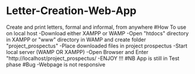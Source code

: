 # Letter-Creation-Web-App
Create and print letters, formal and informal, from anywhere 
#How To use on local host 
-Download either XAMPP or WAMP
-Open "htdocs" directory in XAMPP or "www" directory in WAMP and create folder "project_prospectus"
-Place downloaded files in project prospectus
-Start local server (WAMP OR XAMPP) 
-Open Browser and Enter "http://localhost/project_prospectus/
-ENJOY !!!
#NB
App is still in Test phase
#Bug 
-Webpage is not responsive
